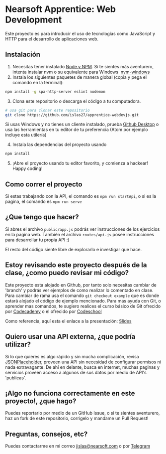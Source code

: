 # Nearsoft Apprentice: Web Development

Este proyecto es para introducir el uso de tecnologías como JavaScript y
HTTP para el desarrollo de aplicaciones web.

## Instalación
1. Necesitas tener instalado [Node y NPM](https://nodejs.org/en/).
Si te sientes más aventurero, intenta instalar nvm o su equivalente para Windows 
[nvm-windows](https://github.com/coreybutler/nvm-windows)
2. Instala los siguientes paquetes de manera global (copia y pega el comando en la terminal):
```sh
npm install -g spa-http-server eslint nodemon
```
3. Clona este repositorio o descarga el código a tu computadora.
```sh
# usa git para clonar este repositorio
git clone https://github.com/islas27/apprentice-webdevjs.git
```
Si usas Windows y no tienes un cliente instalado, prueba
[Github Desktop](https://desktop.github.com/) o usa las herramientas en tu
editor de tu preferencia (Atom por ejemplo incluye esta utilería)

4. Instala las dependencias del proyecto usando
```sh
npm install
```
5. ¡Abre el proyecto usando tu editor favorito, y comienza a hackear! Happy coding!

## Como correr el proyecto
Si estas trabajando con la API, el comando es `npm run startApi`, o si es la pagina,
el comando es `npm run serve`

## ¿Que tengo que hacer?
Si abres el archivo `public/app.js` podrás ver instrucciones de los ejercicios en la pagina web.
También el archivo `routes/api.js` posee instrucciones para desarrollar tu propia API :)

El resto del código siente libre de explorarlo e investigar que hace.

## Estoy revisando este proyecto después de la clase, ¿como puedo revisar mi código?
Este proyecto esta alojado en Github, por tanto solo necesitas cambiar de 'branch'
y podrás ver ejemplos de como realizar lo comentado en clase.
Para cambiar de rama usa el comando `git checkout example` que es donde estará alojado el
código de ejemplo mencionado. Para mas ayuda con Git, o aprender mas comandos,
te sugiero realices el curso básico de Git ofrecido por
[Codecademy](https://www.codecademy.com/learn/learn-git) o el ofrecido por
[Codeschool](https://www.codeschool.com/courses/try-git)

Como referencia, aquí esta el enlace a la presentación: [Slides](http://slides.com/jonathanislas/webdev-js)

## Quiero usar una API externa, ¿que podría utilizar?
Si lo que quieres es algo rápido y sin mucha complicación, revisa
[JSONPlaceholder](https://jsonplaceholder.typicode.com/), proveen una API sin
necesidad de configurar permisos ni nada extravagante. De ahí en delante,
busca en internet, muchas paginas y servicios proveen acceso a algunos de sus datos
por medio de API's 'publicas'.

## ¡Algo no funciona correctamente en este proyecto!, ¿que hago?
Puedes reportarlo por medio de un GitHub Issue, o si te sientes aventurero, haz un fork de este repositorio, corrigelo y mandame un Pull Request!

## Preguntas, consejos, etc?
Puedes contactarme en mi correo <jislas@nearsoft.com> o por
[Telegram](https://t.me/islas27)
